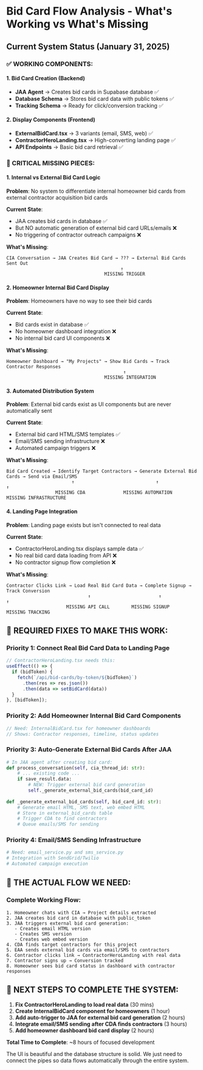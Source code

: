 # Bid Card Flow Analysis - What's Working vs What's Missing

## Current System Status (January 31, 2025)

### ✅ WORKING COMPONENTS:

#### 1. **Bid Card Creation (Backend)**
- **JAA Agent** → Creates bid cards in Supabase database ✅
- **Database Schema** → Stores bid card data with public tokens ✅  
- **Tracking Schema** → Ready for click/conversion tracking ✅

#### 2. **Display Components (Frontend)**
- **ExternalBidCard.tsx** → 3 variants (email, SMS, web) ✅
- **ContractorHeroLanding.tsx** → High-converting landing page ✅
- **API Endpoints** → Basic bid card retrieval ✅

### 🚨 CRITICAL MISSING PIECES:

#### 1. **Internal vs External Bid Card Logic**
**Problem**: No system to differentiate internal homeowner bid cards from external contractor acquisition bid cards

**Current State**: 
- JAA creates bid cards in database ✅
- But NO automatic generation of external bid card URLs/emails ❌
- No triggering of contractor outreach campaigns ❌

**What's Missing**:
```
CIA Conversation → JAA Creates Bid Card → ??? → External Bid Cards Sent Out
                                          ↑
                                    MISSING TRIGGER
```

#### 2. **Homeowner Internal Bid Card Display**
**Problem**: Homeowners have no way to see their bid cards

**Current State**:
- Bid cards exist in database ✅
- No homeowner dashboard integration ❌
- No internal bid card UI components ❌

**What's Missing**:
```
Homeowner Dashboard → "My Projects" → Show Bid Cards → Track Contractor Responses
                                           ↑
                                    MISSING INTEGRATION
```

#### 3. **Automated Distribution System**
**Problem**: External bid cards exist as UI components but are never automatically sent

**Current State**:
- External bid card HTML/SMS templates ✅
- Email/SMS sending infrastructure ❌
- Automated campaign triggers ❌

**What's Missing**:
```
Bid Card Created → Identify Target Contractors → Generate External Bid Cards → Send via Email/SMS
                        ↑                              ↑                           ↑
                  MISSING CDA              MISSING AUTOMATION           MISSING INFRASTRUCTURE
```

#### 4. **Landing Page Integration**
**Problem**: Landing page exists but isn't connected to real data

**Current State**:
- ContractorHeroLanding.tsx displays sample data ✅
- No real bid card data loading from API ❌
- No contractor signup flow completion ❌

**What's Missing**:
```
Contractor Clicks Link → Load Real Bid Card Data → Complete Signup → Track Conversion
                              ↑                         ↑                 ↑
                      MISSING API CALL        MISSING SIGNUP      MISSING TRACKING
```

## 🔧 REQUIRED FIXES TO MAKE THIS WORK:

### Priority 1: Connect Real Bid Card Data to Landing Page
```typescript
// ContractorHeroLanding.tsx needs this:
useEffect(() => {
  if (bidToken) {
    fetch(`/api/bid-cards/by-token/${bidToken}`)
      .then(res => res.json())  
      .then(data => setBidCard(data))
  }
}, [bidToken]);
```

### Priority 2: Add Homeowner Internal Bid Card Components
```typescript
// Need: InternalBidCard.tsx for homeowner dashboards
// Shows: Contractor responses, timeline, status updates
```

### Priority 3: Auto-Generate External Bid Cards After JAA
```python
# In JAA agent after creating bid card:
def process_conversation(self, cia_thread_id: str):
    # ... existing code ...
    if save_result.data:
        # NEW: Trigger external bid card generation
        self._generate_external_bid_cards(bid_card_id)
        
def _generate_external_bid_cards(self, bid_card_id: str):
    # Generate email HTML, SMS text, web embed HTML
    # Store in external_bid_cards table
    # Trigger CDA to find contractors
    # Queue emails/SMS for sending
```

### Priority 4: Email/SMS Sending Infrastructure
```python
# Need: email_service.py and sms_service.py
# Integration with SendGrid/Twilio
# Automated campaign execution
```

## 🎯 THE ACTUAL FLOW WE NEED:

### Complete Working Flow:
```
1. Homeowner chats with CIA → Project details extracted
2. JAA creates bid card in database with public_token
3. JAA triggers external bid card generation:
   - Creates email HTML version  
   - Creates SMS version
   - Creates web embed version
4. CDA finds target contractors for this project
5. EAA sends external bid cards via email/SMS to contractors
6. Contractor clicks link → ContractorHeroLanding with real data
7. Contractor signs up → Conversion tracked
8. Homeowner sees bid card status in dashboard with contractor responses
```

## 🚀 NEXT STEPS TO COMPLETE THE SYSTEM:

1. **Fix ContractorHeroLanding to load real data** (30 mins)
2. **Create InternalBidCard component for homeowners** (1 hour) 
3. **Add auto-trigger to JAA for external bid card generation** (2 hours)
4. **Integrate email/SMS sending after CDA finds contractors** (3 hours)
5. **Add homeowner dashboard bid card display** (2 hours)

**Total Time to Complete**: ~8 hours of focused development

The UI is beautiful and the database structure is solid. We just need to connect the pipes so data flows automatically through the entire system.